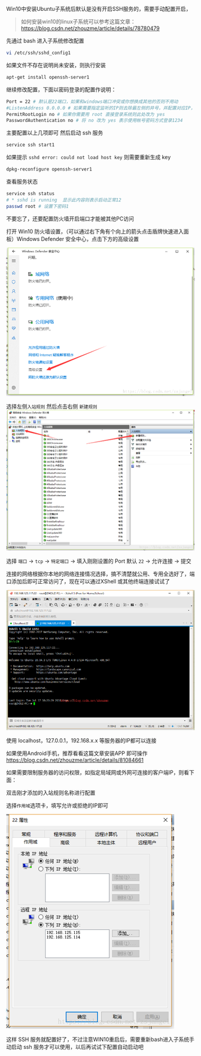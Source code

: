 Win10中安装Ubuntu子系统后默认是没有开启SSH服务的，需要手动配置开启，

> 如何安装win10的linux子系统可以参考这篇文章：https://blog.csdn.net/zhouzme/article/details/78780479

先通过 bash 进入子系统修改配置

```bash
vi /etc/ssh/sshd_config1
```

如果文件不存在说明尚未安装，则执行安装

```bash
apt-get install openssh-server1
```

继续修改配置，下面以密码登录的配置作说明：

```bash
Port = 22 # 默认是22端口，如果和windows端口冲突或你想换成其他的否则不用动
#ListenAddress 0.0.0.0 # 如果需要指定监听的IP则去除最左侧的井号，并配置对应IP，默认即监听PC所有IP
PermitRootLogin no # 如果你需要用 root 直接登录系统则此处改为 yes
PasswordAuthentication no # 将 no 改为 yes 表示使用帐号密码方式登录1234
```

主要配置以上几项即可
然后启动 ssh 服务

```bash
service ssh start1
```

如果提示 `sshd error: could not load host key` 则需要重新生成 key

```bash
dpkg-reconfigure openssh-server1
```

查看服务状态

```bash
service ssh status
# * sshd is running  显示此内容则表示启动正常12
passwd root # 设置下密码1
```

不要忘了，还要配置防火墙开启端口才能被其他PC访问

打开 Win10 防火墙设置，（可以通过右下角有个向上的箭头点击盾牌快速进入面板）Windows Defender 安全中心，点击下方的高级设置

![这里写图片描述](assets/70-20200730114753599.png)

选择左侧`入站规则` 然后点击右侧 `新建规则`
![这里写图片描述](assets/70-20200730114753431.png)

选择 `端口` -> `tcp` -> `特定端口` -> 填入刚刚设置的 Port 默认 `22` -> 允许连接 -> 提交

连接的网络根据你本地的网络连接情况选择，搞不清楚就公用、专用全选好了，端口添加后即可正常访问了，现在可以通过XShell 或其他终端连接试试了

![这里写图片描述](assets/70-20200730114753445.png)

使用 localhost，127.0.0.1，192.168.x.x 等服务器的IP都可以连接

如果使用Android手机，推荐看看这篇文章安装APP 即可操作 https://blog.csdn.net/zhouzme/article/details/81084661

如果需要限制服务器的访问权限，如指定局域网或外网可连接的客户端IP，则看下面：

双击刚才添加的入站规则名称进行配置

选择`作用域`选项卡，填写允许或拒绝的IP即可

![这里写图片描述](assets/70.png)

这样 SSH 服务就配置好了，不过注意WIN10重启后，需要重新bash进入子系统手动启动 ssh 服务才可以使用，以后再试试下配置自动启动吧